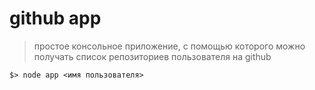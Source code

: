 # github app
> простое консольное приложение, с помощью которого можно получать список репозиториев пользователя на github

```
$> node app <имя пользователя>
```